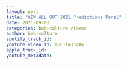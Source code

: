 ```yaml
---
layout: post
title: "AEW ALL OUT 2021 Predictions Panel"
date: 2021-09-03
categories: bob-culture videos
author: bob-culture
spotify_track_id: 
youtube_video_id: XGPTIa3ngB4
apple_track_id: 
youtube_metadata: 
---
```

